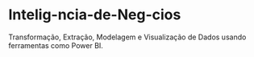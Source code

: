 # Intelig-ncia-de-Neg-cios
Transformação, Extração, Modelagem e Visualização de Dados usando ferramentas como Power BI.
